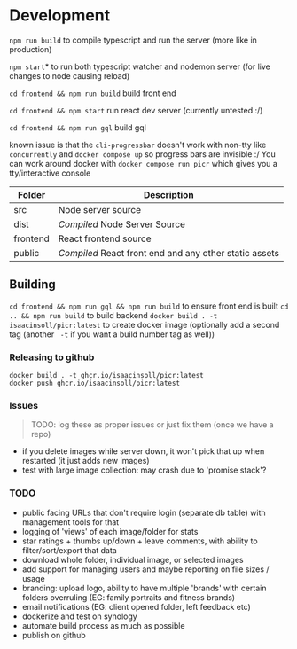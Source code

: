 
# Development

`npm run build` to compile typescript and run the server (more like in production)

`npm start`* to run both typescript watcher and nodemon server (for live changes to node causing reload)

`cd frontend && npm run build` build front end

`cd frontend && npm start` run react dev server (currently untested :/)

`cd frontend && npm run gql` build gql

known issue is that the `cli-progressbar` doesn't work with non-tty like
`concurrently` and `docker compose up` so progress bars are invisible :/
You can work around docker with `docker compose run picr` which gives you a tty/interactive console

| Folder   | Description                                            |
|----------|--------------------------------------------------------|
| src      | Node server source                                     |
| dist     | *Compiled* Node Server Source                          |
| frontend | React frontend source                                  |
| public   | *Compiled* React front end and any other static assets |

## Building
`cd frontend && npm run gql && npm run build` to ensure front end is built
`cd .. && npm run build` to build backend
`docker build . -t isaacinsoll/picr:latest` to create docker image (optionally add a second tag (another ` -t` if you want a build number tag as well))

### Releasing to github
```shell
docker build . -t ghcr.io/isaacinsoll/picr:latest
docker push ghcr.io/isaacinsoll/picr:latest
```

### Issues
> TODO: log these as proper issues or just fix them (once we have a repo)
- if you delete images while server down, it won't pick that up when restarted (it just adds new images)
- test with large image collection: may crash due to 'promise stack'?

### TODO
- public facing URLs that don't require login (separate db table) with management tools for that
- logging of 'views' of each image/folder for stats
- star ratings + thumbs up/down + leave comments, with ability to filter/sort/export that data
- download whole folder, individual image, or selected images
- add support for managing users and maybe reporting on file sizes / usage
- branding: upload logo, ability to have multiple 'brands' with certain folders overruling (EG: family portraits and fitness brands)
- email notifications (EG: client opened folder, left feedback etc)
- dockerize and test on synology
- automate build process as much as possible
- publish on github